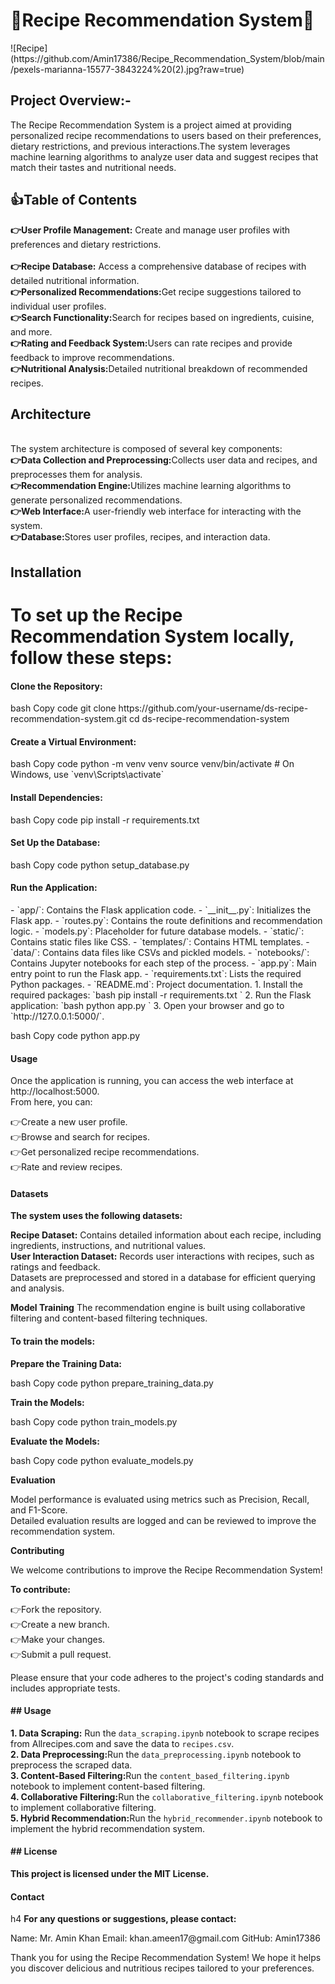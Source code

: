 
<h1>🍨Recipe Recommendation System🍨</h1>
![Recipe](https://github.com/Amin17386/Recipe_Recommendation_System/blob/main/pexels-marianna-15577-3843224%20(2).jpg?raw=true)

<h2>Project Overview:-</h2>
The Recipe Recommendation System is a project aimed at providing personalized recipe recommendations to users based on their preferences, dietary restrictions, and previous interactions.The system leverages machine learning algorithms to analyze user data and suggest recipes that match their tastes and nutritional needs.</br>
<h2>👍Table of Contents</h2>
<strong>👉User Profile Management:</strong> Create and manage user profiles with preferences and dietary restrictions.</br></br>
<strong>👉Recipe Database:</strong> Access a comprehensive database of recipes with detailed nutritional information.</br>
<strong>👉Personalized Recommendations:</strong>Get recipe suggestions tailored to individual user profiles.</br>
<strong>👉Search Functionality:</strong>Search for recipes based on ingredients, cuisine, and more.</br>
<strong>👉Rating and Feedback System:</strong>Users can rate recipes and provide feedback to improve recommendations.</br>
<strong>👉Nutritional Analysis:</strong>Detailed nutritional breakdown of recommended recipes.</br>
<h2>Architecture</h2></br>The system architecture is composed of several key components:</br>
<strong>👉Data Collection and Preprocessing:</strong>Collects user data and recipes, and preprocesses them for analysis.</br>
<strong>👉Recommendation Engine:</strong>Utilizes machine learning algorithms to generate personalized recommendations.</br>
<strong>👉Web Interface:</strong>A user-friendly web interface for interacting with the system.</br>
<strong>👉Database:</strong>Stores user profiles, recipes, and interaction data.</br>
<h2>Installation</h2>
<h1>To set up the Recipe Recommendation System locally, follow these steps:</h1>

<h4>Clone the Repository:</h4>

<p>bash
Copy code
git clone https://github.com/your-username/ds-recipe-recommendation-system.git
cd ds-recipe-recommendation-system</p>
<h4>Create a Virtual Environment:</h4>

<p>bash
Copy code
python -m venv venv
source venv/bin/activate  # On Windows, use `venv\Scripts\activate`</p>
<h4>Install Dependencies:</h4>

<p>bash
Copy code
pip install -r requirements.txt</p>
<h4>Set Up the Database:</h4>

<p>bash
Copy code
python setup_database.py</p>
<h4>Run the Application:</h4>
- `app/`: Contains the Flask application code.
  - `__init__.py`: Initializes the Flask app.
  - `routes.py`: Contains the route definitions and recommendation logic.
  - `models.py`: Placeholder for future database models.
  - `static/`: Contains static files like CSS.
  - `templates/`: Contains HTML templates.
- `data/`: Contains data files like CSVs and pickled models.
- `notebooks/`: Contains Jupyter notebooks for each step of the process.
- `app.py`: Main entry point to run the Flask app.
- `requirements.txt`: Lists the required Python packages.
- `README.md`: Project documentation.
1. Install the required packages:
  `bash
  pip install -r requirements.txt
  `
2. Run the Flask application:
  `bash
  python app.py
  `
3. Open your browser and go to `http://127.0.0.1:5000/`.

<p>bash
Copy code
python app.py</p>
<h4>Usage</h4>
<p>Once the application is running, you can access the web interface at http://localhost:5000.<br>
 From here, you can:</p>
<p>👉Create a new user profile.</br>
👉Browse and search for recipes.</br>
👉Get personalized recipe recommendations.</br>
👉Rate and review recipes.</br></p>
<h4>Datasets</h4>
<strong>The system uses the following datasets:</strong>

<strong>Recipe Dataset:</strong> Contains detailed information about each recipe, including ingredients, instructions, and nutritional values.</br>
<strong>User Interaction Dataset:</strong> Records user interactions with recipes, such as ratings and feedback.</br>
Datasets are preprocessed and stored in a database for efficient querying and analysis.

<strong>Model Training</strong>
The recommendation engine is built using collaborative filtering and content-based filtering techniques.
<h4>To train the models:</h4>

<strong>Prepare the Training Data:</strong>

<p>bash
Copy code
python prepare_training_data.py</p>
<strong>Train the Models:</strong>

<p>bash
Copy code
python train_models.py</p>
<strong>Evaluate the Models:</strong>

<p>bash
Copy code
python evaluate_models.py</p>
<strong>Evaluation</strong>
<p>Model performance is evaluated using metrics such as Precision, Recall, and F1-Score.</br>Detailed evaluation results are logged and can be reviewed to improve the recommendation system.</p>

<strong>Contributing</strong>
<p>We welcome contributions to improve the Recipe Recommendation System!</p>
<strong>To contribute:</strong>
 <p>👉Fork the repository.</br>
👉Create a new branch.</br>
👉Make your changes.</br>
👉Submit a pull request.</br></p>
<p>Please ensure that your code adheres to the project's coding standards and includes appropriate tests.</p>
<h4>## Usage</h4>

<strong>1. **Data Scraping:**</strong> Run the `data_scraping.ipynb` notebook to scrape recipes from Allrecipes.com and save the data to `recipes.csv`.</br>
<strong>2. **Data Preprocessing:**</strong>Run the `data_preprocessing.ipynb` notebook to preprocess the scraped data.</br>
<strong>3. **Content-Based Filtering:**</strong>Run the `content_based_filtering.ipynb` notebook to implement content-based filtering.</br>
<strong>4. **Collaborative Filtering:**</strong>Run the `collaborative_filtering.ipynb` notebook to implement collaborative filtering.</br>
<strong>5. **Hybrid Recommendation:**</strong>Run the `hybrid_recommender.ipynb` notebook to implement the hybrid recommendation system.</br>

<h4>## License</h4>

<strong>This project is licensed under the MIT License.</strong>

<h4>Contact</h4>h4
<strong>For any questions or suggestions, please contact:</strong>

<p>Name: Mr. Amin Khan
Email: khan.ameen17@gmail.com
GitHub: Amin17386
<p></p>Thank you for using the Recipe Recommendation System! We hope it helps you discover delicious and nutritious recipes tailored to your preferences.</p>
